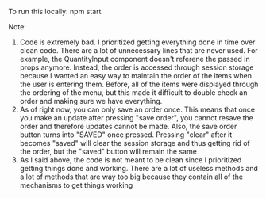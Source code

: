 To run this locally: npm start

Note:
1. Code is extremely bad. I prioritized getting everything done in time over clean code. There are a lot of unnecessary lines that are never used. For example, the QuantityInput component doesn't referene the passed in props anymore. Instead, the order is accessed through session storage because I wanted an easy way to maintain the order of the items when the user is entering them. Before, all of the items were displayed through the ordering of the menu, but this made it difficult to double check an order and making sure we have everything.
2. As of right now, you can only save an order once. This means that once you make an update after pressing "save order", you cannot resave the order and therefore updates cannot be made. Also, the save order button turns into "SAVED" once pressed. Pressing "clear" after it becomes "saved" will clear the session storage and thus getting rid of the order, but the "saved" button will remain the same
3. As I said above, the code is not meant to be clean since I prioritized getting things done and working. There are a lot of useless methods and a lot of methods that are way too big because they contain all of the mechanisms to get things working
